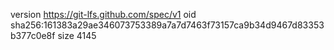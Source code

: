 version https://git-lfs.github.com/spec/v1
oid sha256:161383a29ae346073753389a7a7d7463f73157ca9b34d9467d83353b377c0e8f
size 4145

